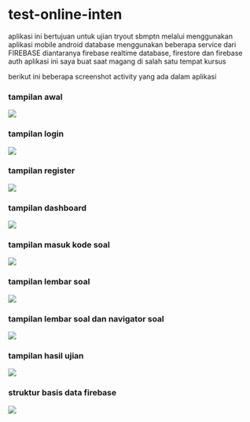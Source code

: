 # test-online-inten
aplikasi ini bertujuan untuk ujian tryout sbmptn melalui menggunakan aplikasi mobile android
database menggunakan beberapa service dari FIREBASE diantaranya firebase realtime database, firestore dan firebase auth
aplikasi ini saya buat saat magang di salah satu tempat kursus

berikut ini beberapa screenshot activity yang ada dalam aplikasi  

### tampilan awal
![](gambar/home.jpg)

### tampilan login
![](gambar/login.jpg)

### tampilan register
![](gambar/register.jpg)

### tampilan dashboard
![](gambar/dashboard.jpg)

### tampilan masuk kode soal
![](gambar/masukkelas.jpg)

### tampilan lembar soal
![](gambar/lembarsoal.jpg)

### tampilan lembar soal dan navigator soal
![](gambar/lembarsoaldannavigatorsoal.jpg)

### tampilan hasil ujian
![](gambar/examresult.jpg)

### struktur basis data firebase
![](gambar/firebase.JPG)
